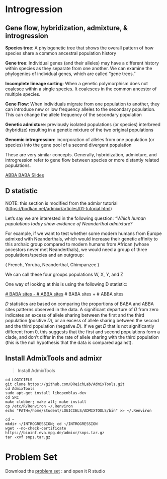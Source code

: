 # Introgression

## Gene flow, hybridization, admixture, & introgression


**Species tree**: A phylogenetic tree that shows the overall pattern of how species share a common ancestral population history

**Gene tree**: Individual genes (and their alleles) may have a different history within species as they separate from one another. We can examine the phylogenies of individual genes, which are called “gene trees.”

**Incomplete lineage sorting**: When a genetic polymorphism does not coalesce within a single species. It coalesces in the common ancestor of multiple species.

**Gene Flow**: When individuals migrate from one population to another, they can introduce new or low frequency alleles to the secondary population. This can change the allele frequency of the secondary population
  
**Genetic admixture**: previously isolated populations (or species) interbreed (hybridize) resulting in a genetic mixture of the two original populations

**Genomic introgression**: incorporation of alleles from one population (or species) into the gene pool of a second divergent population

These are very similar concepts. Generally, hybridization, admixture, and introgression refer to gene flow between species or more distantly related populations.  

[ABBA BABA Slides](https://github.com/nomascus/ANT3814/blob/main/DIAPOSITIVES/ABBA-BABA_Francais.pdf)


## D statistic 

NOTE: this section is modified from the admixr tutorial (https://bodkan.net/admixr/articles/01-tutorial.html)

Let’s say we are interested in the following question:  _“Which human populations today show evidence of Neanderthal admixture?_

For example, if we want to test whether some modern humans from Europe admixed with Neanderthals, which would increase their genetic affinity to this archaic group compared to modern humans from African (whose ancestors never met Neanderthals), we would need a group of three populations/species and an outgroup: 

( French, Yoruba, Neanderthal, Chimpanzee )

We can call these four groups populations W, X, Y, and Z

One way of looking at this is using the following D statistic:

<u># BABA sites - # ABBA sites</u>
\# BABA sites + # ABBA sites

𝐷  statistics are based on comparing the proportions of BABA and ABBA sites patterns observed in the data. A significant departure of  𝐷  from zero indicates an excess of allele sharing between the first and the third population (positive  𝐷), or an excess of allele sharing between the second and the third population (negative  𝐷). If we get  𝐷  that is not significantly different from 0, this suggests that the first and second populations form a clade, and don’t differ in the rate of allele sharing with the third population (this is the null hypothesis that the data is compared against).

## Install AdmixTools and admixr

>Install AdmixTools 
```
cd LOGICIELS
git clone https://github.com/DReichLab/AdmixTools.git
cd AdmixTools
sudo apt-get install libopenblas-dev
cd SRC
make clobber; make all; make install
cp /etc/R/Renviron ~/.Renviron
echo "PATH=/home/student/LOGICIELS/ADMIXTOOLS/bin" >> ~/.Renviron

cd ~
mkdir ~/INTROGRESSION; cd ~/INTROGRESSION
wget --no-check-certificate https://bioinf.eva.mpg.de/admixr/snps.tar.gz
tar -xvf snps.tar.gz
```

# Problem Set
Download the [problem set](https://raw.githubusercontent.com/nomascus/ANT3814/main/PROBLEM_SETS/Introgression_problemSet_francais.rmd) : and open it R studio
